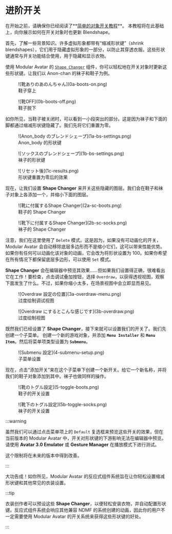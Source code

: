 ﻿---
sidebar_position: 4
---

# 进阶开关

在开始之前，请确保你已经阅读了**[简单的对象开关教程](/docs/tutorials/object_toggle/)**。
本教程将在此基础上，向你展示如何在开关对象时也更新 Blendshape。

首先，了解一些背景知识。许多虚拟形象都带有“缩减形状键”（shrink blendshapes），它们用于隐藏虚拟形象的一部分，以防止其穿透衣服。这些形状键通常与开关功能结合使用，用于隐藏和显示衣物。

使用 Modular Avatar 的 [`Shape Changer`](/docs/reference/reaction/shape-changer/) 组件，你可以轻松地在开关对象时更新这些形状键。让我们以 Anon-chan 的袜子和鞋子为例。

<div style={{"display": "flex", "flex-direction": "row"}}>
<figure>
![靴ありのあのんちゃん](0a-boots-on.png)
<figcaption>鞋子穿上</figcaption>
</figure>

<figure>
![靴OFF](0b-boots-off.png)
<figcaption>鞋子脱下</figcaption>
</figure>
</div>

如你所见，当鞋子被关闭时，可以看到一小段突出的部分。这是因为袜子和下面的脚都通过缩减形状键隐藏了。我们先将它们重置为零。

<div style={{"display": "flex", "flex-direction": "row"}}>
<figure>
![Anon_body のブレンドシェープ](1a-bs-settings.png)
<figcaption>Anon_body 的形状键</figcaption>
</figure>

<figure>
![ソックスのブレンドシェープ](1b-bs-settings.png)
<figcaption>袜子的形状键</figcaption>
</figure>
</div>

<figure>
![リセット後](1c-results.png)
<figcaption>形状键重置为零后的效果</figcaption>
</figure>

现在，让我们设置 **Shape Changer** 来开关这些隐藏的图层。我们会在鞋子和袜子对象上各添加一个，并缩小下面的图层。

<div style={{"display": "flex", "flex-direction": "row"}}>
<figure>
![靴に付属するShape Changer](2a-sc-boots.png)
<figcaption>鞋子的 Shape Changer</figcaption>
</figure>

<figure>
![靴下に付属するShape Changer](2b-sc-socks.png)
<figcaption>袜子的 Shape Changer</figcaption>
</figure>
</div>

注意，我们在这里使用了 `Delete` 模式。这是因为，如果没有可动画化的开关，Modular Avatar 会自动移除底层多边形而不是缩小它们，这可以带来性能优势。如果你有任何可以动画化该对象的动画，它会改为将形状设置为 100。如果你希望在所有情况下都保留底层多边形，可以使用 `Set` 模式。

**Shape Changer** 会在编辑器中预览其效果……但如果我们设置得正确，很难看出它在工作！要检查，点击调试叠加按钮，选择 `Overdraw`，以获得透视视图，观察下面发生了什么。不过，如果你缩小太多，在场景视图中会立即显而易见。

<div style={{"display": "flex", "flex-direction": "row"}}>
<figure style={{"width": "100%"}}>
![Overdraw 設定の位置](3a-overdraw-menu.png)
<figcaption>过度绘制调试视图</figcaption>
</figure>

<figure>
![Overdraw にするとこんな感じです](3b-overdraw.png)
<figcaption>过度绘制视图</figcaption>
</figure>
</div>

既然我们已经设置了 **Shape Changer**，接下来就可以设置我们的开关了。我们先创建一个子菜单。
创建一个新的游戏对象，并添加 **`Menu Installer`** 和 **`Menu Item`**。然后将菜单项类型设置为 **`Submenu`**。

<div style={{"display": "flex", "flex-direction": "row", "justify-content": "center"}}>
<figure>
![Submenu 設定](4-submenu-setup.png)
<figcaption>子菜单设置</figcaption>
</figure>
</div>

现在，点击“添加开关”来在这个子菜单下创建一个新开关。给它一个新名称，并将我们的鞋子对象添加到其中。袜子也做同样的操作。

<div style={{"display": "flex", "flex-direction": "row", "justify-content": "center"}}>
<figure>
![靴のトグル設定](5-toggle-boots.png)
<figcaption>鞋子的开关设置</figcaption>
</figure>

<figure>
![靴下のトグル設定](5b-toggle-socks.png)
<figcaption>袜子的开关设置</figcaption>
</figure>
</div>

:::warning

虽然我们可以通过点击菜单项上的 `Default` 复选框来预览这些开关的效果，但在当前版本的 Modular Avatar 中，开关对形状键的下游影响无法在编辑器中预览。请使用 **Avatar 3.0 Emulator** 或 **Gesture Manager** 在播放模式下进行测试。

这个限制将在未来的版本中得到改善。

:::

大功告成！如你所见，Modular Avatar 的反应式组件系统旨在让你轻松设置缩减形状键和其他常见的衣装设置。

:::tip

衣装创作者可以预设这些 **Shape Changer**，以便轻松安装衣物，并自动配置形状键。反应式组件系统会响应其他兼容 NDMF 的系统创建的动画，因此你的用户不一定需要使用 Modular Avatar 的开关系统来获得这些形状键的好处。

:::